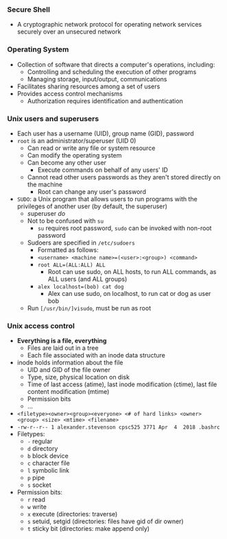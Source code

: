 ### Secure Shell
 - A cryptographic network protocol for operating network services securely over an unsecured network

### Operating System
 - Collection of software that directs a computer's operations, including:
	 - Controlling and scheduling the execution of other programs
	 - Managing storage, input/output, communications
 - Facilitates sharing resources among a set of users
 - Provides access control mechanisms
	 - Authorization requires identification and authentication

### Unix users and superusers
 - Each user has a username (UID), group name (GID), password
 - `root` is an administrator/superuser (UID 0)
	 - Can read or write any file or system resource
	 - Can modify the operating system
	 - Can become any other user
		 - Execute commands on behalf of any users' ID
	 - Cannot read other users passwords as they aren't stored directly on the machine
		 - Root can change any user's password
 - `SUDO`: a Unix program that allows users to run programs with the privileges of another user (by default, the superuser)
	 - *s*uper*u*ser *do*
	 - Not to be confused with `su`
		 - `su` requires root password, `sudo` can be invoked with non-root password
	 - Sudoers are specified in `/etc/sudoers`
		 - Formatted as follows:
		 - `<username> <machine name>=(<user>:<group>) <command>`
		 - `root ALL=(ALL:ALL) ALL`
			 - Root can use sudo, on ALL hosts, to run ALL commands, as ALL users (and ALL groups)
		 - `alex localhost=(bob) cat dog`
			 - Alex can use sudo, on localhost, to run cat or dog as user bob
	 - Run `[/usr/bin/]visudo`, must be run as root

### Unix access control
 - **Everything is a file, everything**
	 - Files are laid out in a tree
	 - Each file associated with an inode data structure
 - inode holds information about the file
	 - UID and GID of the file owner
	 - Type, size, physical location on disk
	 - Time of last access (atime), last inode modification (ctime), last file content modification (mtime)
	 - Permission bits
	 - ...
 - `<filetype><owner><group><everyone> <# of hard links> <owner> <group> <size> <mtime> <filename>`
 - `-rw-r--r-- 1 alexander.stevenson cpsc525 3771 Apr  4  2018 .bashrc `
 - Filetypes:
	 - `-` regular
	 - `d` directory
	 - `b` block device
	 - `c` character file
	 - `l` symbolic link
	 - `p` pipe
	 - `s` socket
 - Permission bits:
	 - `r` read
	 - `w` write
	 - `x` execute (directories: traverse)
	 - `s` setuid, setgid (directories: files have gid of dir owner)
	 - `t` sticky bit (directories: make append only)
